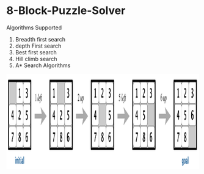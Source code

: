 # 8-Block-Puzzle-Solver
Algorithms Supported 
1) Breadth first search 
2) depth First search 
3) Best first search 
4) Hill climb search 
5) A* Search Algorithms
<p align="center">
  <img src="https://github.com/Prince-hash-lab/8-Block-Puzzle-Solver/blob/master/Random%20work/4moves.png" width="1050" height="250" title="hover text">
</p>
